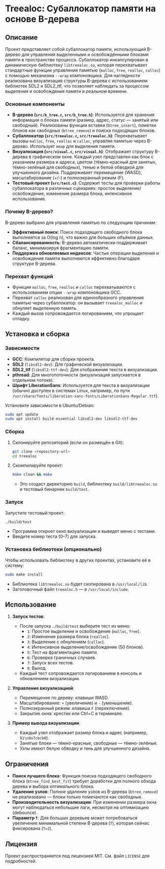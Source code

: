 # Treealoc: Субаллокатор памяти на основе B-дерева

## Описание

Проект представляет собой субаллокатор памяти, использующий B-дерево для управления выделенными и освобождёнными блоками памяти в пространстве процесса. Субаллокатор инкапсулирован в динамическую библиотеку `libtreealoc.so`, которая перехватывает стандартные функции управления памятью (`malloc`, `free`, `realloc`, `calloc`) с помощью механизма `--wrap` компоновщика. Для наглядности реализована визуализация структуры B-дерева с использованием библиотек SDL2 и SDL2_ttf, что позволяет наблюдать за процессом выделения и освобождения памяти в реальном времени.

### Основные компоненты

- **B-дерево (`src/b_tree.c`, `src/b_tree.h`)**: Используется для хранения информации о блоках памяти (размер, адрес, статус — занятый или свободный). Реализованы функции вставки (`btree_insert`), пометки блоков как свободных (`btree_remove`) и поиска подходящих блоков.
- **Субаллокатор (`src/treealoc.c`, `src/treealoc.h`)**: Перехватывает вызовы `malloc`, `free`, `realloc` и `calloc`, управляя памятью через B-дерево. Использует `mmap` для выделения памяти.
- **Визуализация (`src/visual.c`, `src/visual.h`)**: Отображает структуру B-дерева в графическом окне. Каждый узел представлен как блок с указанием размера и адреса, цветом (тёмно-красный для занятых, тёмно-зелёный для свободных), тенью и белой обводкой для улучшенного дизайна. Поддерживает перемещение (WASD), масштабирование (+/-) и полноэкранный режим (F).
- **Тестовый проект (`src/test.c`)**: Содержит тесты для проверки работы субаллокатора в различных сценариях: простое выделение/освобождение, изменение размера блока, интенсивное использование.

### Почему B-дерево?

B-дерево выбрано для управления памятью по следующим причинам:
- **Эффективный поиск**: Поиск подходящего свободного блока выполняется за O(log n), что важно для больших объёмов данных.
- **Сбалансированность**: B-дерево автоматически поддерживает баланс, минимизируя фрагментацию памяти.
- **Поддержка обновляемых индексов**: Частые операции выделения и освобождения памяти выполняются эффективно благодаря структуре B-дерева.

### Перехват функций

- Функции `malloc`, `free`, `realloc` и `calloc` перехватываются с использованием опции `--wrap` компоновщика GCC.
- Перехват `calloc` реализован для единообразного управления памятью через субаллокатор: он вызывает `treealoc_malloc` и обнуляет выделенную память.
- Каждый вызов сопровождается логированием, что упрощает отладку.

## Установка и сборка

### Зависимости

- **GCC**: Компилятор для сборки проекта.
- **SDL2** (`libsdl2-dev`): Для графической визуализации.
- **SDL2_ttf** (`libsdl2-ttf-dev`): Для отображения текста в визуализации.
- **pthread**: Для многопоточности (визуализация запускается в отдельном потоке).
- **Шрифт LiberationSans**: Используется для текста в визуализации (обычно доступен в системах Linux, например, по пути `/usr/share/fonts/liberation-sans-fonts/LiberationSans-Regular.ttf`).

Установите зависимости в Ubuntu/Debian:
```bash
sudo apt update
sudo apt install build-essential libsdl2-dev libsdl2-ttf-dev
```

### Сборка

1. Склонируйте репозиторий (если он размещён в Git):
   ```bash
   git clone <repository-url>
   cd treealoc
   ```
2. Скомпилируйте проект:
   ```bash
   make clean && make
   ```
   - Это создаст директорию `build`, библиотеку `build/libtreealoc.so` и тестовый бинарник `build/test`.

### Запуск

Запустите тестовый проект:
```bash
./build/test
```

- Программа откроет окно визуализации и выведет меню с тестами.
- Введите номер теста (0–7) для запуска.

### Установка библиотеки (опционально)

Чтобы использовать библиотеку в других проектах, установите её в систему:
```bash
sudo make install
```
- Библиотека `libtreealoc.so` будет скопирована в `/usr/local/lib`.
- Заголовочный файл `treealoc.h` — в `/usr/local/include`.

## Использование

1. **Запуск тестов**:
   - После запуска `./build/test` выберите тест из меню:
     - `1`: Простое выделение и освобождение (`malloc`, `free`).
     - `2`: Изменение размера блока (`realloc`).
     - `3`: Выделение с обнулением (`calloc`).
     - `4`: Интенсивное выделение/освобождение (50 блоков).
     - `5`: Тест на фрагментацию памяти.
     - `6`: Проверка граничных случаев.
     - `7`: Запуск всех тестов.
     - `0`: Выход.
   - Каждый тест сопровождается логированием в консоль и обновлением визуализации.

2. **Управление визуализацией**:
   - Перемещение по дереву: клавиши WASD.
   - Масштабирование: `+` (увеличение) и `-` (уменьшение).
   - Полноэкранный режим: клавиша `F` (переключение).
   - Закрытие окна: крестик или Ctrl+C в терминале.

3. **Пример вывода визуализации**:
   - Каждый узел отображает размер блока и адрес (например, `91\n0x7cbcb0`).
   - Занятые блоки — тёмно-красные, свободные — тёмно-зелёные.
   - Узлы имеют белую обводку и тень для улучшенного дизайна.

## Ограничения

- **Поиск лучшего блока**: Функция поиска подходящего свободного блока (`btree_find_best_fit`) требует доработки для полного обхода дерева и выбора оптимального блока.
- **Удаление узлов**: Полное удаление узлов из B-дерева (`btree_remove`) не реализовано — блоки только помечаются как свободные.
- **Производительность визуализации**: При изменении размера окна могут наблюдаться небольшие лаги, несмотря на оптимизацию (debounce).
- **Параметр `T`**: Для больших деревьев может потребоваться увеличение минимальной степени B-дерева (`T`), которая сейчас фиксирована (`T=2`).

## Лицензия

Проект распространяется под лицензией MIT. См. файл `LICENSE` для подробностей.